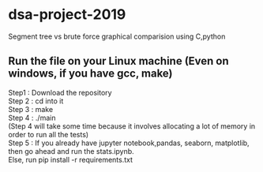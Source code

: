 # dsa-project-2019
Segment tree vs brute force graphical comparision using C,python

## Run the file on your Linux machine (Even on windows, if you have gcc, make)
Step1 : Download the repository<br/>
Step 2 : cd into it<br/>
Step 3 : make<br/>
Step 4 : ./main<br/> 
(Step 4 will take some time because it involves allocating a lot of memory in order to run all the tests)<br/>
Step 5 : If you already have jupyter notebook,pandas,
seaborn, matplotlib, then go ahead and run the stats.ipynb.<br/> 
Else, run pip install -r requirements.txt
<br/>


